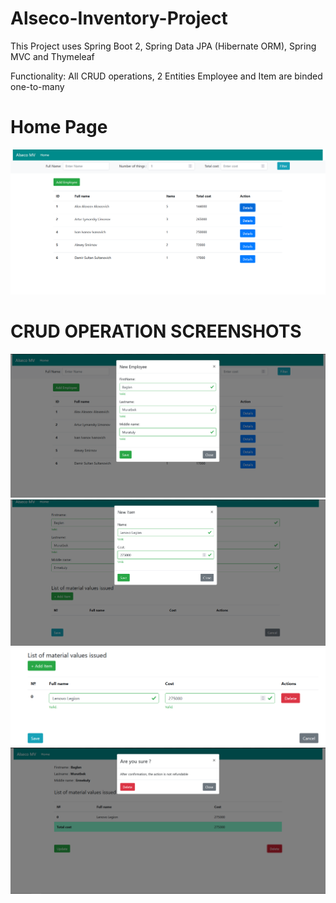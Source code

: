 # Alseco-Inventory-Project

This Project uses Spring Boot 2, Spring Data JPA (Hibernate ORM), Spring MVC and Thymeleaf

Functionality: All CRUD operations, 2 Entities Employee and Item are binded one-to-many

# Home Page 

![alt text](mainpage.png "main page screenshot")

# CRUD OPERATION SCREENSHOTS

![alt text](addempl.png "addEmployee screenshot")
![alt text](updateEmployee.png "update Employee screenshot")
![alt text](editItem.png "edit Item screenshot")
![alt text](deleteEmployee.png "remove Employee screenshot")


